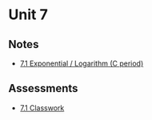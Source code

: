 # Unit 7

## Notes

- <a href="../notes/PCHA_7.1_ExpLog_C.pdf">7.1 Exponential / Logarithm (C period)</a>

## Assessments

- <a href="../assessments/pcha_7.1_classwork.pdf">7.1 Classwork</a>




